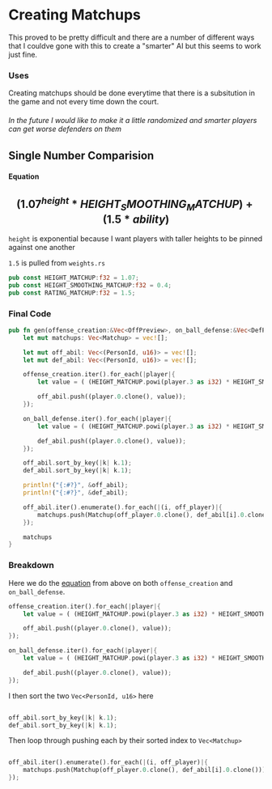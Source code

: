 # Creating Matchups
This proved to be pretty difficult and there are a number of different ways that 
I couldve gone with this to create a "smarter" AI but this seems to work just fine.

### Uses
Creating matchups should be done everytime that there is a subsitution in the game and not every time down the court. 

###### In the future I would like to make it a *little* randomized and smarter players can get worse defenders on them
## Single Number Comparision

#### Equation

$$(1.07^{height} * HEIGHT_SMOOTHING_MATCHUP ) + (1.5 * ability) $$
---

`height` is exponential because I want players with taller heights to be pinned against one another

`1.5` is pulled from `weights.rs` 
```rust
pub const HEIGHT_MATCHUP:f32 = 1.07;
pub const HEIGHT_SMOOTHING_MATCHUP:f32 = 0.4;
pub const RATING_MATCHUP:f32 = 1.5;
```

### Final Code 
```rust
pub fn gen(offense_creation:&Vec<OffPreview>, on_ball_defense:&Vec<DefPreview>) -> Vec<Matchup> {
    let mut matchups: Vec<Matchup> = vec![];

    let mut off_abil: Vec<(PersonId, u16)> = vec![];
    let mut def_abil: Vec<(PersonId, u16)> = vec![];

    offense_creation.iter().for_each(|player|{
        let value = ( (HEIGHT_MATCHUP.powi(player.3 as i32) * HEIGHT_SMOOTHING_MATCHUP).round() as u16) + (RATING_MATCHUP * player.1).round() as u16;

        off_abil.push((player.0.clone(), value));
    });

    on_ball_defense.iter().for_each(|player|{
        let value = ( (HEIGHT_MATCHUP.powi(player.3 as i32) * HEIGHT_SMOOTHING_MATCHUP).round() as u16) + (RATING_MATCHUP * player.1).round() as u16;

        def_abil.push((player.0.clone(), value));
    });

    off_abil.sort_by_key(|k| k.1);
    def_abil.sort_by_key(|k| k.1);

    println!("{:#?}", &off_abil);
    println!("{:#?}", &def_abil);

    off_abil.iter().enumerate().for_each(|(i, off_player)|{
        matchups.push(Matchup(off_player.0.clone(), def_abil[i].0.clone()))
    });

    matchups
}
```

### Breakdown

Here we do the [equation](#equation) from above on both `offense_creation` and `on_ball_defense`.
```rust
offense_creation.iter().for_each(|player|{
    let value = ( (HEIGHT_MATCHUP.powi(player.3 as i32) * HEIGHT_SMOOTHING_MATCHUP).round() as u16) + (RATING_MATCHUP * player.1).round() as u16;

    off_abil.push((player.0.clone(), value));
});

on_ball_defense.iter().for_each(|player|{
    let value = ( (HEIGHT_MATCHUP.powi(player.3 as i32) * HEIGHT_SMOOTHING_MATCHUP).round() as u16) + (RATING_MATCHUP * player.1).round() as u16;

    def_abil.push((player.0.clone(), value));
});
```
I then sort the two `Vec<PersonId, u16>` here

```rust

off_abil.sort_by_key(|k| k.1);
def_abil.sort_by_key(|k| k.1);

```

Then loop through pushing each by their sorted index to `Vec<Matchup>` 
```rust

off_abil.iter().enumerate().for_each(|(i, off_player)|{
    matchups.push(Matchup(off_player.0.clone(), def_abil[i].0.clone()))
});

```
